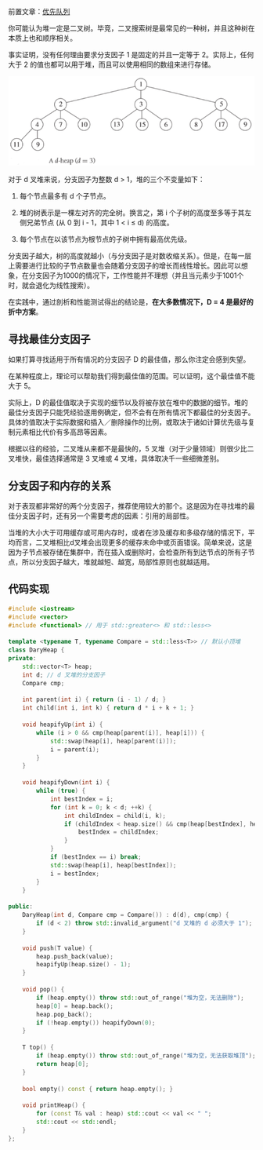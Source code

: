 前置文章：[优先队列](https://xiaoyangst.github.io/posts/70c94b1a.html)

你可能认为堆一定是二叉树。毕竞，二叉搜索树是最常见的一种树，并且这种树在本质上也和顺序相关。

事实证明，没有任何理由要求分支因子 1 是固定的并且一定等于 2。实际上，任何大于 2 的值也都可以用于堆，而且可以使用相同的数组来进行存储。

![19c87d9c096a2f1a2d8e2528166a8079](D叉堆.assets/19c87d9c096a2f1a2d8e2528166a8079.png)

对于 d 叉堆来说，分支因子为整数 d > 1，堆的三个不变量如下：

1. 每个节点最多有 d 个子节点。

2. 堆的树表示是一棵左对齐的完全树。换言之，第 i 个子树的高度至多等于其左侧兄弟节点 (从 0 到 i - 1，其中 1 < i ≤ d) 的高度。

3. 每个节点在以该节点为根节点的子树中拥有最高优先级。

分支因子越大，树的高度就越小（与分支因子是对数收缩关系）。但是，在每一层上需要进行比较的子节点数量也会随着分支因子的增长而线性增长。因此可以想象，在分支因子为1000的情况下，工作性能并不理想（并且当元素少于1001个时，就会退化为线性搜索）。

在实践中，通过剖析和性能测试得出的结论是，**在大多数情况下，D = 4 是最好的折中方案**。

## 寻找最佳分支因子

如果打算寻找适用于所有情况的分支因子 D 的最佳值，那么你注定会感到失望。

在某种程度上，理论可以帮助我们得到最佳值的范围。可以证明，这个最佳值不能大于 5。

实际上，D 的最佳值取决于实现的细节以及将被存放在堆中的数据的细节。堆的最佳分支因子只能凭经验逐用例确定，但不会有在所有情况下都最佳的分支因子。具体的值取决于实际数据和插入／删除操作的比例，或取决于诸如计算优先级与复制元素相比代价有多高昂等因素。

根据以往的经验，二叉堆从来都不是最快的，5 叉堆（对于少量领域）则很少比二叉堆快，最佳选择通常是 3 叉堆或 4 叉堆，具体取决千一些细微差别。

## 分支因子和内存的关系

对于表现都非常好的两个分支因子，推荐使用较大的那个。这是因为在寻找堆的最佳分支因子时，还有另一个需要考虑的因素：引用的局部性。

当堆的大小大于可用缓存或可用内存时，或者在涉及缓存和多级存储的情况下，平均而言，二叉堆相比d叉堆会出现更多的缓存未命中或页面错误。简单来说，这是因为子节点被存储在集群中，而在插入或删除时，会检查所有到达节点的所有子节点，所以分支因子越大，堆就越短、越宽，局部性原则也就越适用。

## 代码实现

```c++
#include <iostream>
#include <vector>
#include <functional> // 用于 std::greater<> 和 std::less<>

template <typename T, typename Compare = std::less<T>> // 默认小顶堆
class DaryHeap {
private:
    std::vector<T> heap;
    int d; // d 叉堆的分支因子
    Compare cmp;

    int parent(int i) { return (i - 1) / d; }
    int child(int i, int k) { return d * i + k + 1; }

    void heapifyUp(int i) {
        while (i > 0 && cmp(heap[parent(i)], heap[i])) { 
            std::swap(heap[i], heap[parent(i)]);
            i = parent(i);
        }
    }

    void heapifyDown(int i) {
        while (true) {
            int bestIndex = i;
            for (int k = 0; k < d; ++k) {
                int childIndex = child(i, k);
                if (childIndex < heap.size() && cmp(heap[bestIndex], heap[childIndex])) {
                    bestIndex = childIndex;
                }
            }
            if (bestIndex == i) break;
            std::swap(heap[i], heap[bestIndex]);
            i = bestIndex;
        }
    }

public:
    DaryHeap(int d, Compare cmp = Compare()) : d(d), cmp(cmp) {
        if (d < 2) throw std::invalid_argument("d 叉堆的 d 必须大于 1");
    }

    void push(T value) {
        heap.push_back(value);
        heapifyUp(heap.size() - 1);
    }

    void pop() {
        if (heap.empty()) throw std::out_of_range("堆为空，无法删除");
        heap[0] = heap.back();
        heap.pop_back();
        if (!heap.empty()) heapifyDown(0);
    }

    T top() {
        if (heap.empty()) throw std::out_of_range("堆为空，无法获取堆顶");
        return heap[0];
    }

    bool empty() const { return heap.empty(); }

    void printHeap() {
        for (const T& val : heap) std::cout << val << " ";
        std::cout << std::endl;
    }
};
```





